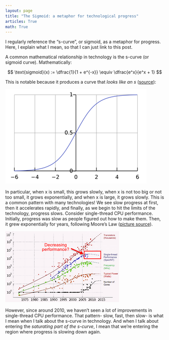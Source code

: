 ```yaml
---
layout: page
title: "The Sigmoid: a metaphor for technological progress"
articles: True
math: True
---
```


I regularly reference the “s-curve”, or sigmoid, as a metaphor for progress. Here, I explain what I mean, so that I can just link to this post.

A common mathematical relationship in technology is the s-curve (or sigmoid curve). Mathematically:

$$
\text{sigmoid}(x) := \dfrac{1}{1 + e^{-x}} \equiv \dfrac{e^x}{e^x + 1}
$$

This is notable because it produces a curve that *looks like an s* ([source](https://en.wikipedia.org/wiki/Sigmoid_function)):

![The sigmoid curve](/static/images/sigmoid.png)

In particular, when x is small, this grows slowly, when x is not too big or not too small, it grows exponentially, and when x is large, it grows slowly. This is a common pattern with many technologies! We see slow progress at first, then it accelerates rapidly, and finally, as we begin to hit the limits of the technology, progress slows. Consider single-thread CPU performance. Initially, progress was slow as people figured out how to make them. Then, it grew exponentially for years, following Moore’s Law ([picture source](https://preshing.com/20120208/a-look-back-at-single-threaded-cpu-performance/)).

![Single-threaded CPU performance](/static/images/single-threaded-cpu-performance.png)

However, since around 2010, we haven’t seen a lot of improvements in single-thread CPU performance. That pattern- slow, fast, then slow- is what I mean when I talk about the s-curve in technology. And when I talk about entering the *saturating part of the s-curve*, I mean that we’re entering the region where progress is slowing down again.
